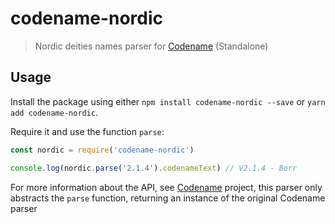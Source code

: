 # codename-nordic

> Nordic deities names parser for [Codename](https://github.com/khaosdoctor/Codename) (Standalone)

## Usage

Install the package using either `npm install codename-nordic --save` or `yarn add codename-nordic`.

Require it and use the function `parse`:

```js
const nordic = require('codename-nordic')

console.log(nordic.parse('2.1.4').codenameText) // V2.1.4 - Borr
```

For more information about the API, see [Codename](https://github.com/khaosdoctor/Codename) project, this parser only abstracts the `parse` function, returning an instance of the original Codename parser
